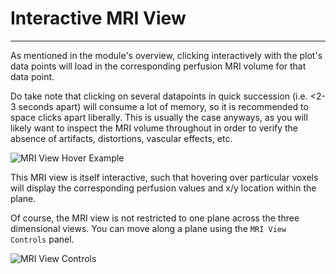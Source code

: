 # Interactive MRI View

---

As mentioned in the module's overview, clicking interactively with the plot's data points will load in the corresponding perfusion MRI volume for that data point.

Do take note that clicking on several datapoints in quick succession (i.e. <2-3 seconds apart) will consume a lot of memory, so it is recommended to space clicks apart liberally. This is usually the case anyways, as you will likely want to inspect the MRI volume throughout in order to verify the absence of artifacts, distortions, vascular effects, etc.

![MRI View Hover Example](../../../assets/img/Tutorial/DataViz/6_MRI_View/DataViz_Plot_MRIHoverExample.png)

This MRI view is itself interactive, such that hovering over particular voxels will display the corresponding perfusion values and x/y location within the plane.

Of course, the MRI view is not restricted to one plane across the three dimensional views. You can move along a plane using the `MRI View Controls` panel.

![MRI View Controls](../../../assets/img/Tutorial/DataViz/6_MRI_View/DataViz_Plot_MRIViewControls.png)